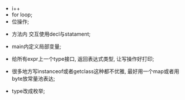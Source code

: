 - i++
- for loop;
- 位操作;

+ 方法内 交互使用decl与statament;
- main内定义局部变量;
- 给所有expr上一个type接口, 返回表达式类型, 让写操作好打印;
- 很多地方写instanceof或者getclass这种都不优雅, 最好用一个map或者用byte放常量池表达;

- type改成枚举;  